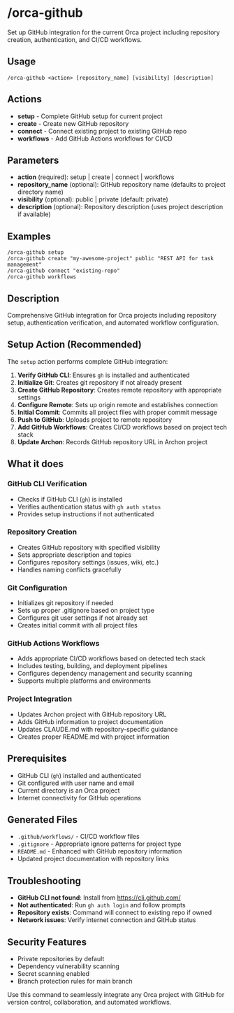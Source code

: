 # /orca-github

Set up GitHub integration for the current Orca project including repository creation, authentication, and CI/CD workflows.

## Usage
```
/orca-github <action> [repository_name] [visibility] [description]
```

## Actions
- **setup** - Complete GitHub setup for current project
- **create** - Create new GitHub repository
- **connect** - Connect existing project to existing GitHub repo
- **workflows** - Add GitHub Actions workflows for CI/CD

## Parameters
- **action** (required): setup | create | connect | workflows
- **repository_name** (optional): GitHub repository name (defaults to project directory name)
- **visibility** (optional): public | private (default: private)
- **description** (optional): Repository description (uses project description if available)

## Examples
```
/orca-github setup
/orca-github create "my-awesome-project" public "REST API for task management"
/orca-github connect "existing-repo"
/orca-github workflows
```

## Description
Comprehensive GitHub integration for Orca projects including repository setup, authentication verification, and automated workflow configuration.

## Setup Action (Recommended)
The `setup` action performs complete GitHub integration:
1. **Verify GitHub CLI**: Ensures `gh` is installed and authenticated
2. **Initialize Git**: Creates git repository if not already present
3. **Create GitHub Repository**: Creates remote repository with appropriate settings
4. **Configure Remote**: Sets up origin remote and establishes connection
5. **Initial Commit**: Commits all project files with proper commit message
6. **Push to GitHub**: Uploads project to remote repository
7. **Add GitHub Workflows**: Creates CI/CD workflows based on project tech stack
8. **Update Archon**: Records GitHub repository URL in Archon project

## What it does

### GitHub CLI Verification
- Checks if GitHub CLI (`gh`) is installed
- Verifies authentication status with `gh auth status`
- Provides setup instructions if not authenticated

### Repository Creation
- Creates GitHub repository with specified visibility
- Sets appropriate description and topics
- Configures repository settings (issues, wiki, etc.)
- Handles naming conflicts gracefully

### Git Configuration
- Initializes git repository if needed
- Sets up proper .gitignore based on project type
- Configures git user settings if not already set
- Creates initial commit with all project files

### GitHub Actions Workflows
- Adds appropriate CI/CD workflows based on detected tech stack
- Includes testing, building, and deployment pipelines
- Configures dependency management and security scanning
- Supports multiple platforms and environments

### Project Integration
- Updates Archon project with GitHub repository URL
- Adds GitHub information to project documentation
- Updates CLAUDE.md with repository-specific guidance
- Creates proper README.md with project information

## Prerequisites
- GitHub CLI (`gh`) installed and authenticated
- Git configured with user name and email
- Current directory is an Orca project
- Internet connectivity for GitHub operations

## Generated Files
- `.github/workflows/` - CI/CD workflow files
- `.gitignore` - Appropriate ignore patterns for project type
- `README.md` - Enhanced with GitHub repository information
- Updated project documentation with repository links

## Troubleshooting
- **GitHub CLI not found**: Install from https://cli.github.com/
- **Not authenticated**: Run `gh auth login` and follow prompts
- **Repository exists**: Command will connect to existing repo if owned
- **Network issues**: Verify internet connection and GitHub status

## Security Features
- Private repositories by default
- Dependency vulnerability scanning
- Secret scanning enabled
- Branch protection rules for main branch

Use this command to seamlessly integrate any Orca project with GitHub for version control, collaboration, and automated workflows.